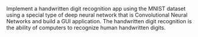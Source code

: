 Implement a handwritten digit recognition app using the MNIST dataset using a special type of deep neural network that is Convolutional Neural Networks and build a GUI application. The handwritten digit recognition is the ability of computers to recognize human handwritten digits.
